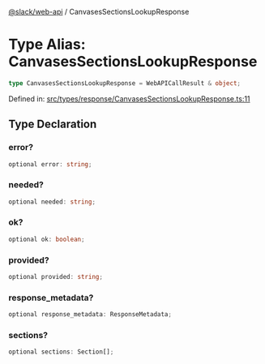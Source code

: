 [@slack/web-api](../index.md) / CanvasesSectionsLookupResponse

# Type Alias: CanvasesSectionsLookupResponse

```ts
type CanvasesSectionsLookupResponse = WebAPICallResult & object;
```

Defined in: [src/types/response/CanvasesSectionsLookupResponse.ts:11](https://github.com/slackapi/node-slack-sdk/blob/main/packages/web-api/src/types/response/CanvasesSectionsLookupResponse.ts#L11)

## Type Declaration

### error?

```ts
optional error: string;
```

### needed?

```ts
optional needed: string;
```

### ok?

```ts
optional ok: boolean;
```

### provided?

```ts
optional provided: string;
```

### response\_metadata?

```ts
optional response_metadata: ResponseMetadata;
```

### sections?

```ts
optional sections: Section[];
```
